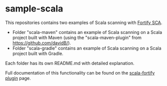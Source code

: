 # sample-scala
This repositories contains two examples of Scala scanning with 
[Fortify SCA](https://www.microfocus.com/en-us/cyberres/application-security/static-code-analyzer).

- Folder "scala-maven" contains an example of Scala scanning on a Scala project built with Maven (using the "scala-maven-plugin" from https://github.com/davidB/).
- Folder "scala-gradle" contains an example of Scala scanning on a Scala project built with Gradle.

Each folder has its own README.md with detailed explanation.

Full documentation of this functionality can be found on the [scala-fortify plugin](https://developer.lightbend.com/docs/fortify/current/) page.
